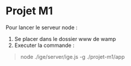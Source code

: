 Projet M1
=========
Pour lancer le serveur node :   
1.  Se placer dans le dossier www de wamp   
2.  Executer la commande :
> node ./ige/server/ige.js -g ./projet-m1/app


